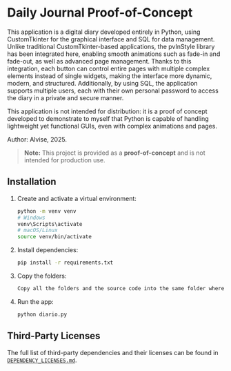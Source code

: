 # Daily Journal Proof-of-Concept

This application is a digital diary developed entirely in Python, using CustomTkinter for the graphical interface and SQL for data management. Unlike traditional CustomTkinter-based applications, the pvInStyle library has been integrated here, enabling smooth animations such as fade-in and fade-out, as well as advanced page management. Thanks to this integration, each button can control entire pages with multiple complex elements instead of single widgets, making the interface more dynamic, modern, and structured. Additionally, by using SQL, the application supports multiple users, each with their own personal password to access the diary in a private and secure manner.

This application is not intended for distribution: it is a proof of concept developed to demonstrate to myself that Python is capable of handling lightweight yet functional GUIs, even with complex animations and pages.

Author: Alvise, 2025.

> **Note:** This project is provided as a **proof-of-concept** and is not intended for production use.

## Installation

1. Create and activate a virtual environment:

   ```bash
   python -m venv venv
   # Windows
   venv\Scripts\activate
   # macOS/Linux
   source venv/bin/activate
   ```

2. Install dependencies:

   ```bash
   pip install -r requirements.txt
   ```
3. Copy the folders:
   
   ```bash
   Copy all the folders and the source code into the same folder where the virtual environment was created.
   ```
4. Run the app:

   ```bash
   python diario.py
   ```

## Third-Party Licenses

The full list of third-party dependencies and their licenses can be found in [`DEPENDENCY_LICENSES.md`](DEPENDENCY_LICENSES.md).
